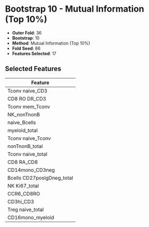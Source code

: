 # Bootstrap 10 - Mutual Information (Top 10%)

- **Outer Fold**: 36
- **Bootstrap**: 10
- **Method**: Mutual Information (Top 10%)
- **Fold Seed**: 86
- **Features Selected**: 17

## Selected Features

| Feature |
|---------|
| Tconv naive_CD3 |
| CD8 RO DR_CD3 |
| Tconv mem_Tconv |
| NK_nonTnonB |
| naive_Bcells |
| myeloid_total |
| Tconv naive_Tconv |
| nonTnonB_total |
| Tconv naive_total |
| CD8 RA_CD8 |
| CD14mono_CD3neg |
| Bcells CD27posIgDneg_total |
| NK Ki67_total |
| CCR6_CD8RO |
| CD3hi_CD3 |
| Treg naive_total |
| CD16mono_myeloid |
